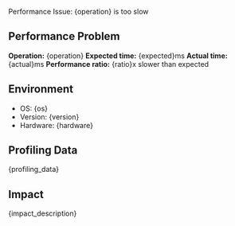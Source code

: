 Performance Issue: {operation} is too slow

## Performance Problem

**Operation:** {operation}
**Expected time:** {expected}ms
**Actual time:** {actual}ms
**Performance ratio:** {ratio}x slower than expected

## Environment
- OS: {os}
- Version: {version}
- Hardware: {hardware}

## Profiling Data
{profiling_data}

## Impact
{impact_description}